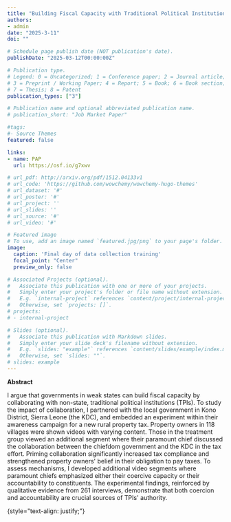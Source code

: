 ```yaml
---
title: "Building Fiscal Capacity with Traditional Political Institutions: Evidence from a Field Experiment and Interviews in Sierra Leone"
authors:
- admin
date: "2025-3-11"
doi: ""

# Schedule page publish date (NOT publication's date).
publishDate: "2025-03-12T00:00:00Z"

# Publication type.
# Legend: 0 = Uncategorized; 1 = Conference paper; 2 = Journal article;
# 3 = Preprint / Working Paper; 4 = Report; 5 = Book; 6 = Book section;
# 7 = Thesis; 8 = Patent
publication_types: ["3"]

# Publication name and optional abbreviated publication name.
# publication_short: "Job Market Paper"

#tags:
#- Source Themes
featured: false

links:
- name: PAP
  url: https://osf.io/g7xwv

# url_pdf: http://arxiv.org/pdf/1512.04133v1
# url_code: 'https://github.com/wowchemy/wowchemy-hugo-themes'
# url_dataset: '#'
# url_poster: '#'
# url_project: ''
# url_slides: ''
# url_source: '#'
# url_video: '#'

# Featured image
# To use, add an image named `featured.jpg/png` to your page's folder. 
image:
  caption: 'Final day of data collection training'
  focal_point: "Center"
  preview_only: false

# Associated Projects (optional).
#   Associate this publication with one or more of your projects.
#   Simply enter your project's folder or file name without extension.
#   E.g. `internal-project` references `content/project/internal-project/index.md`.
#   Otherwise, set `projects: []`.
# projects:
# - internal-project

# Slides (optional).
#   Associate this publication with Markdown slides.
#   Simply enter your slide deck's filename without extension.
#   E.g. `slides: "example"` references `content/slides/example/index.md`.
#   Otherwise, set `slides: ""`.
# slides: example
---
```


**Abstract** 

I argue that governments in weak states can build fiscal capacity by collaborating with non-state, traditional political institutions (TPIs). To study the impact of collaboration, I partnered with the local government in Kono District, Sierra Leone (the KDC), and embedded an experiment within their awareness campaign for a new rural property tax. Property owners in 118 villages were shown videos with varying content. Those in the treatment group viewed an additional segment where their paramount chief discussed the collaboration between the chiefdom government and the KDC in the tax effort. Priming collaboration significantly increased tax compliance and strengthened property owners' belief in their obligation to pay taxes. To assess mechanisms, I developed additional video segments where paramount chiefs emphasized either their coercive capacity or their accountability to constituents. The experimental findings, reinforced by qualitative evidence from 261 interviews, demonstrate that both coercion and accountability are crucial sources of TPIs' authority.


{style="text-align: justify;"}
